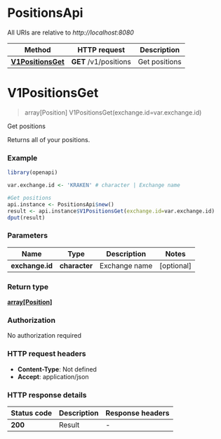 # PositionsApi

All URIs are relative to *http://localhost:8080*

Method | HTTP request | Description
------------- | ------------- | -------------
[**V1PositionsGet**](PositionsApi.md#V1PositionsGet) | **GET** /v1/positions | Get positions


# **V1PositionsGet**
> array[Position] V1PositionsGet(exchange.id=var.exchange.id)

Get positions

Returns all of your positions.

### Example
```R
library(openapi)

var.exchange.id <- 'KRAKEN' # character | Exchange name

#Get positions
api.instance <- PositionsApi$new()
result <- api.instance$V1PositionsGet(exchange.id=var.exchange.id)
dput(result)
```

### Parameters

Name | Type | Description  | Notes
------------- | ------------- | ------------- | -------------
 **exchange.id** | **character**| Exchange name | [optional] 

### Return type

[**array[Position]**](Position.md)

### Authorization

No authorization required

### HTTP request headers

 - **Content-Type**: Not defined
 - **Accept**: application/json

### HTTP response details
| Status code | Description | Response headers |
|-------------|-------------|------------------|
| **200** | Result |  -  |

